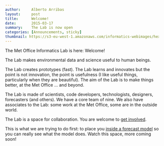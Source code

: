 ```yaml
---
author:     Alberto Arribas
layout:     post
title:      Welcome!
date:       2015-03-17
summary:    The Lab is now open
categories: [Announcements, sticky]
thumbnail: https://s3-eu-west-1.amazonaws.com/informatics-webimages/hexagons.png
---
```


The Met Office Informatics Lab is here: Welcome!

The Lab makes environmental data and science useful to human beings.

The Lab creates prototypes (fast). The Lab learns and innovates but the point is not innovation, the point is usefulness (I like useful things, particularly when they are beautiful). The aim of the Lab is to make things better, at the Met Office … and beyond.

The Lab is made of scientists, code developers, technologists, designers, forecasters (and others). We have a core team of nine. We also have associates to the Lab: some work at the Met Office, some are in the outside world.

The Lab is a space for collaboration. You are welcome to [get involved](http://www.informaticslab.co.uk/get-involved/).


This is what we are trying to do first: to place you [inside a forecast model](http://www.informaticslab.co.uk/projects/three-d-vis/) so you can really see what the model does. Watch this space, more coming soon!
